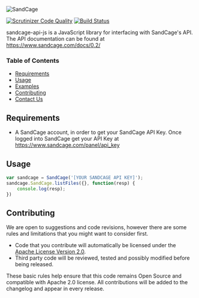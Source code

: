 ![SandCage](https://d18m5nnl28b2pp.cloudfront.net/p/a/img/header.png)

[![Scrutinizer Code Quality](https://scrutinizer-ci.com/g/sandcage/sandcage-api-js/badges/quality-score.png?b=master)](https://scrutinizer-ci.com/g/sandcage/sandcage-api-js/?branch=master)
[![Build Status](https://scrutinizer-ci.com/g/sandcage/sandcage-api-js/badges/build.png?b=master)](https://scrutinizer-ci.com/g/sandcage/sandcage-api-js/build-status/master)

sandcage-api-js is a JavaScript library for interfacing with SandCage's API. The API documentation can be found at https://www.sandcage.com/docs/0.2/


### Table of Contents
* [Requirements](https://github.com/sandcage/sandcage-api-js/blob/master/README.md#requirements)
* [Usage](https://github.com/sandcage/sandcage-api-js/blob/master/README.md#usage)
* [Examples](https://github.com/sandcage/sandcage-api-js/tree/master/examples)
* [Contributing](https://github.com/sandcage/sandcage-api-js/blob/master/README.md#contribute)
* [Contact Us](https://www.sandcage.com/contact)


<a name="requirements" /></a>
## Requirements

* A SandCage account, in order to get your SandCage API Key. Once logged into SandCage get your API Key at https://www.sandcage.com/panel/api_key


<a name="usage" /></a>
## Usage

```javascript
var sandcage = SandCage('[YOUR SANDCAGE API KEY]');
sandcage.SandCage.listFiles({}, function(resp) {
	console.log(resp);
})
```


<a name="contribute" /></a>
## Contributing

We are open to suggestions and code revisions, however there are some rules and limitations that you might want to consider first.

* Code that you contribute will automatically be licensed under the [Apache License Version 2.0](https://github.com/sandcage/sandcage-api-js/blob/master/LICENSE).
* Third party code will be reviewed, tested and possibly modified before being released.

These basic rules help ensure that this code remains Open Source and compatible with Apache 2.0 license. All contributions will be added to the changelog and appear in every release.